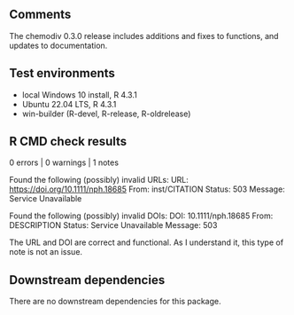 ## Comments

The chemodiv 0.3.0 release includes additions and fixes to functions, 
and updates to documentation.

## Test environments

* local Windows 10 install, R 4.3.1
* Ubuntu 22.04 LTS, R 4.3.1
* win-builder (R-devel, R-release, R-oldrelease)

## R CMD check results

0 errors | 0 warnings | 1 notes

Found the following (possibly) invalid URLs:
  URL: https://doi.org/10.1111/nph.18685
    From: inst/CITATION
    Status: 503
    Message: Service Unavailable

Found the following (possibly) invalid DOIs:
  DOI: 10.1111/nph.18685
    From: DESCRIPTION
    Status: Service Unavailable
    Message: 503
    
The URL and DOI are correct and functional. As I understand it, this type of 
note is not an issue. 

## Downstream dependencies

There are no downstream dependencies for this package.
